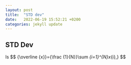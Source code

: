 ```yaml
---
layout: post
title:  "STD dev"
date:   2022-06-19 15:52:21 +0200
categories: jekyll update
---
```



## STD Dev
Is
$$ 
{\overline {x}}={\frac {1}{N}}\sum _{i=1}^{N}x_{i},}
$$
